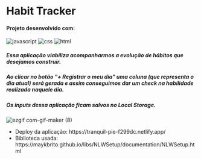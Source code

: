 # Habit Tracker

#### Projeto desenvolvido com: 
![javascript](https://user-images.githubusercontent.com/114107187/214658073-9db5b9f3-a2b6-4bb9-8f5f-ad26ef79bd8a.svg)
![css](https://user-images.githubusercontent.com/114107187/214658138-45fff26b-6589-4d11-a1a7-93ed730ea5dd.svg)
![html](https://user-images.githubusercontent.com/114107187/214658210-2807de58-fb98-427d-9ca0-77fda30bf89d.svg)

##### Essa aplicação viabiliza acompanharmos a evolução de hábitos que desejamos construir. 
##### Ao clicar no botão "+ Registrar o meu dia" uma coluna (que representa o dia atual) será gerada e assim conseguimos dar um check na habilidade realizada naquele dia. 
##### Os inputs dessa aplicação ficam salvos no Local Storage.

![ezgif com-gif-maker (8)](https://user-images.githubusercontent.com/114107187/214670423-18df8840-8b2d-4c9d-aa34-6217de6ec17a.gif)
<ul>
  <li>Deploy da aplicação: https://tranquil-pie-f299dc.netlify.app/</li>
  <li>Biblioteca usada: https://maykbrito.github.io/libs/NLWSetup/documentation/NLWSetup.html</li>
</ul>
